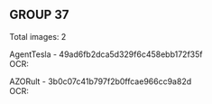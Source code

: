 ## GROUP 37
Total images: 2  

AgentTesla - 49ad6fb2dca5d329f6c458ebb172f35f  
OCR:   

AZORult - 3b0c07c41b797f2b0ffcae966cc9a82d  
OCR:   

